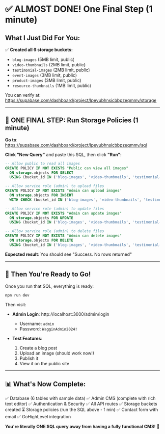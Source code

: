 # ✅ ALMOST DONE! One Final Step (1 minute)

## What I Just Did For You:

✅ **Created all 6 storage buckets:**
- `blog-images` (5MB limit, public)
- `video-thumbnails` (2MB limit, public)
- `testimonial-images` (2MB limit, public)
- `event-images` (3MB limit, public)
- `product-images` (3MB limit, public)
- `resource-thumbnails` (1MB limit, public)

You can verify at: https://supabase.com/dashboard/project/lpevubhnsicbbpzeqmmv/storage

---

## 🔴 ONE FINAL STEP: Run Storage Policies (1 minute)

**Go to**: https://supabase.com/dashboard/project/lpevubhnsicbbpzeqmmv/sql

**Click "New Query"** and paste this SQL, then click **"Run"**:

```sql
-- Allow public to read all images
CREATE POLICY IF NOT EXISTS "Public can view all images"
  ON storage.objects FOR SELECT
  USING (bucket_id IN ('blog-images', 'video-thumbnails', 'testimonial-images', 'event-images', 'product-images', 'resource-thumbnails'));

-- Allow service role (admin) to upload files
CREATE POLICY IF NOT EXISTS "Admin can upload images"
  ON storage.objects FOR INSERT
  WITH CHECK (bucket_id IN ('blog-images', 'video-thumbnails', 'testimonial-images', 'event-images', 'product-images', 'resource-thumbnails'));

-- Allow service role (admin) to update files
CREATE POLICY IF NOT EXISTS "Admin can update images"
  ON storage.objects FOR UPDATE
  USING (bucket_id IN ('blog-images', 'video-thumbnails', 'testimonial-images', 'event-images', 'product-images', 'resource-thumbnails'));

-- Allow service role (admin) to delete files
CREATE POLICY IF NOT EXISTS "Admin can delete images"
  ON storage.objects FOR DELETE
  USING (bucket_id IN ('blog-images', 'video-thumbnails', 'testimonial-images', 'event-images', 'product-images', 'resource-thumbnails'));
```

**Expected result**: You should see "Success. No rows returned"

---

## 🚀 Then You're Ready to Go!

Once you run that SQL, everything is ready:

```bash
npm run dev
```

Then visit:
- **Admin Login**: http://localhost:3000/admin/login
  - Username: `admin`
  - Password: `WagginAdmin2024!`

- **Test Features**:
  1. Create a blog post
  2. Upload an image (should work now!)
  3. Publish it
  4. View it on the public site

---

## 📊 What's Now Complete:

✅ Database (6 tables with sample data)
✅ Admin CMS (complete with rich text editor)
✅ Authentication & Security
✅ All API routes
✅ Storage buckets created
⏳ Storage policies (run the SQL above - 1 min)
✅ Contact form with email
✅ GoHighLevel integration

**You're literally ONE SQL query away from having a fully functional CMS!** 🎉
